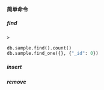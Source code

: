 #### 简单命令

##### find

```
>
```

```py
db.sample.find().count()
db.sample.find_one({}, {"_id": 0})
```

##### insert

##### remove





